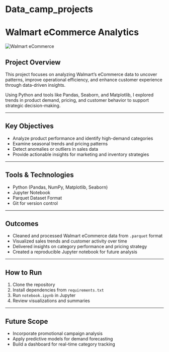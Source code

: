 # Data_camp_projects

#  Walmart eCommerce Analytics

![Walmart eCommerce](images/walmartecomm.jpg)

##  Project Overview

This project focuses on analyzing Walmart’s eCommerce data to uncover patterns, improve operational efficiency, and enhance customer experience through data-driven insights.

Using Python and tools like Pandas, Seaborn, and Matplotlib, I explored trends in product demand, pricing, and customer behavior to support strategic decision-making.

---

##  Key Objectives

- Analyze product performance and identify high-demand categories  
- Examine seasonal trends and pricing patterns  
- Detect anomalies or outliers in sales data  
- Provide actionable insights for marketing and inventory strategies

---

##  Tools & Technologies

- Python (Pandas, NumPy, Matplotlib, Seaborn)  
- Jupyter Notebook  
- Parquet Dataset Format  
- Git for version control

---

##  Outcomes

- Cleaned and processed Walmart eCommerce data from `.parquet` format  
- Visualized sales trends and customer activity over time  
- Delivered insights on category performance and pricing strategy  
- Created a reproducible Jupyter notebook for future analysis

---

##  How to Run

1. Clone the repository  
2. Install dependencies from `requirements.txt`  
3. Run `notebook.ipynb` in Jupyter  
4. Review visualizations and summaries

---

##  Future Scope

- Incorporate promotional campaign analysis  
- Apply predictive models for demand forecasting  
- Build a dashboard for real-time category tracking


